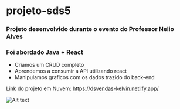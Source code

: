# projeto-sds5

### Projeto desenvolvido durante o evento do Professor Nelio Alves
### Foi abordado Java + React

- Criamos um CRUD completo
- Aprendemos a consumir a API utilizando react
- Manipulamos graficos com os dados trazido do back-end

Link do projeto em Nuvem: https://dsvendas-kelvin.netlify.app/

![Alt text](https://i.imgur.com/HYoLgk4.png)

